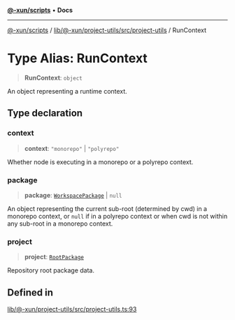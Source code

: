 [**@-xun/scripts**](../../../../../../README.md) • **Docs**

***

[@-xun/scripts](../../../../../../README.md) / [lib/@-xun/project-utils/src/project-utils](../README.md) / RunContext

# Type Alias: RunContext

> **RunContext**: `object`

An object representing a runtime context.

## Type declaration

### context

> **context**: `"monorepo"` \| `"polyrepo"`

Whether node is executing in a monorepo or a polyrepo context.

### package

> **package**: [`WorkspacePackage`](WorkspacePackage.md) \| `null`

An object representing the current sub-root (determined by cwd) in a
monorepo context, or `null` if in a polyrepo context or when cwd is not
within any sub-root in a monorepo context.

### project

> **project**: [`RootPackage`](RootPackage.md)

Repository root package data.

## Defined in

[lib/@-xun/project-utils/src/project-utils.ts:93](https://github.com/Xunnamius/xscripts/blob/ce701f3d57da9f82ee0036320bc62d5c51233011/lib/@-xun/project-utils/src/project-utils.ts#L93)
